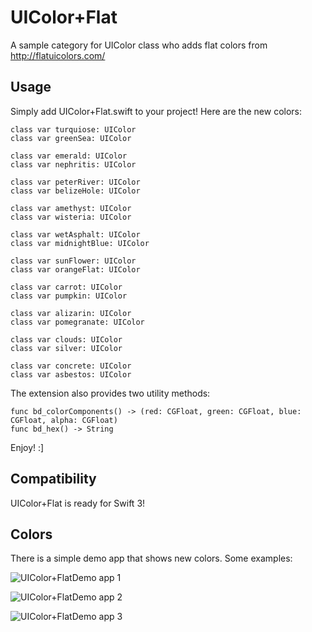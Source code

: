 # UIColor+Flat

A sample category for UIColor class who adds flat colors from http://flatuicolors.com/

## Usage

Simply add UIColor+Flat.swift to your project!
Here are the new colors:

	class var turquiose: UIColor
	class var greenSea: UIColor

	class var emerald: UIColor
	class var nephritis: UIColor

	class var peterRiver: UIColor
	class var belizeHole: UIColor

	class var amethyst: UIColor
	class var wisteria: UIColor

	class var wetAsphalt: UIColor
	class var midnightBlue: UIColor

	class var sunFlower: UIColor
	class var orangeFlat: UIColor

	class var carrot: UIColor
	class var pumpkin: UIColor

	class var alizarin: UIColor
	class var pomegranate: UIColor

	class var clouds: UIColor
	class var silver: UIColor

	class var concrete: UIColor
	class var asbestos: UIColor

The extension also provides two utility methods:

	func bd_colorComponents() -> (red: CGFloat, green: CGFloat, blue: CGFloat, alpha: CGFloat)
	func bd_hex() -> String

Enjoy! :]

## Compatibility

UIColor+Flat is ready for Swift 3!

## Colors

There is a simple demo app that shows new colors. Some examples:

![UIColor+FlatDemo app 1](http://www.bubidevs.net/uploads/github/images/uicolor-flat/screen001.png "Screen 1")

![UIColor+FlatDemo app 2](http://www.bubidevs.net/uploads/github/images/uicolor-flat/screen002.png "Screen 2")

![UIColor+FlatDemo app 3](http://www.bubidevs.net/uploads/github/images/uicolor-flat/screen003.png "Screen 3")